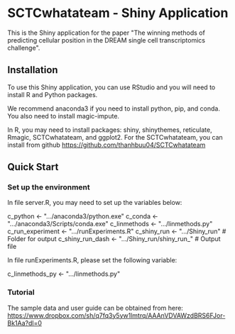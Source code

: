 # SCTCwhatateam - Shiny Application

This is the Shiny application for the paper "The winning methods of predicting cellular position in the DREAM single cell transcriptomics challenge".

## Installation

To use this Shiny application, you can use RStudio and you will need to install R and Python packages.

We recommend anaconda3 if you need to install python, pip, and conda. You also need to install magic-impute.

In R, you may need to install packages: shiny, shinythemes, reticulate, Rmagic, SCTCwhatateam, and ggplot2. For the SCTCwhatateam, you can install from github https://github.com/thanhbuu04/SCTCwhatateam

## Quick Start

### Set up the environment

In file server.R, you may need to set up the variables below:

c_python <- ".../anaconda3/python.exe"
c_conda <- ".../anaconda3/Scripts/conda.exe"
c_linmethods <- ".../linmethods.py"
c_run_experiment <- ".../runExperiments.R"
c_shiny_run <- ".../Shiny_run" # Folder for output
c_shiny_run_dash <- ".../Shiny_run/shiny_run_" # Output file

In file runExperiments.R, please set the following variable:

c_linmethods_py <- ".../linmethods.py"

### Tutorial

The sample data and user guide can be obtained from here: https://www.dropbox.com/sh/q7fq3y5yw1lmtrq/AAAnVDVAWzdBRS6FJor-Bk1Aa?dl=0
